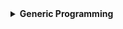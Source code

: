 <details>
  <summary><strong> Generic Programming </strong></summary>




<details>
  <summary><strong> Giới thiệu chung </strong></summary>

**Generic Programming** (Lập trình tổng quát) là một phương pháp lập trình sử dụng **các tham số kiểu dữ liệu** (type parameter) để viết mã có thể tái sử dụng và hoạt động với nhiều kiểu dữ liệu khác nhau. Kỹ thuật này giúp loại bỏ sự trùng lặp code và tăng tính linh hoạt trong thiết kế phần mềm.

Lập trình tổng quát thường được áp dụng trong các ngôn ngữ hỗ trợ Generics (như Java, Rust) hoặc Templates (C++).

C++ sử dụng Templates để triển khai Generic Programming. Templates có hai loại:
+  Function Templates (Hàm tổng quát)
+  Class Templates (Lớp tổng quát)

</details>




<details>
  <summary><strong> Function Template </strong></summary>

Trong C++, Templates giúp viết hàm có thể làm việc với **nhiều kiểu dữ liệu** mà **không cần overload** nhiều lần.

Template chỉ áp dụng cho một định nghĩa cụ thể của hàm, không áp dụng cho tất cả các hàm.

Cú pháp:
```cpp
template <typename T>
T func(T a, T b){}

template <typename T1, typename T2, typename T3>
T1 func(T1 a, T2 b, T3 c){}
```

Trong cú pháp trên:
+  `T`: là kiểu dữ liệu chung cho cả hàm, nếu tham số truyền vào là (int, double, char...) thì toàn bộ các tham số và kiểu dữ liệu trả về cũng là kiểu tương ứng.
+  `T1`, `T2`, `T3`: là các kiểu dữ liệu khác nhau, kiểu dữ liệu trả về của hàm sẽ phụ thuộc vào kiểu của tham số đầu tiên truyền vào `T1`. 

Ví dụ:

```cpp
#include <iostream>
using namespace std;

template <typename T>
T maxValue(T a, T b)
{
    return (a > b) ? a : b;
}

int main()
{
    cout << "Max(5, 10) = " << maxValue(5, 10) << endl;
    cout << "Max(3.5, 2.8) = " << maxValue(3.5, 2.8) << endl;
    cout << "Max('A', 'B') = " << maxValue('A', 'B') << endl;
    return 0;
}
```
```
Max(5, 10) = 10
Max(3.5, 2.8) = 3.5
Max('A', 'B') = B
```

Như vậy các tham số kiểu `int` truyền vào thì hàm sẽ trả về kiểu `int`, tương tự đối với kiểu `double` và `char`. Giờ thay vì truyền vào 2 tham số cũng kiểu ta thử truyền vào 2 tham số khác kiểu:

```cpp
int main()
{
    cout << "Max(5, 7.5) = " << maxValue(5, 7.5) << endl;
    return 0;
}
```

```
error: no matching function for call to 'maxValue(int, double)'
```

Do `template` được tạo là 2 tham số cùng kiểu dữ liệu nên khi truyền vào hàm hai tham số khác nhau khiến chương trình không thể tìm thấy hàm phù hợp với yêu cầu, dẫn đến lỗi.

</details>



<details>
  <summary><strong> Class Template </strong></summary>

Class templates trong C++ là một khái niệm tương tự như function templates, nhưng được áp dụng cho class thay vì function. Class templates cho phép tạo các class có thể làm việc với nhiều kiểu dữ liệu mà không cần viết lại code.

Template chỉ áp dụng cho một định nghĩa cụ thể của class, không áp dụng cho tất cả các class.

Cú pháp:

```cpp
template <typename T>
class <name_of_class>
{
    private:
        T var;
}
```
Ví dụ minh họa:

```cpp
#include <iostream>
using namespace std;

template <typename T>
class Sensor{
    private:
        T value;
    public:
        Sensor(T init): value(init){}
        void display(){ cout << "Gia tri cam bien: " << value << endl; }
};

int main(int argc, char const *argv[]){
    Sensor tempSensor(36.5);
    tempSensor.display();

    Sensor lightSensor(512);
    lightSensor.display();

    Sensor stateSensor("OFF");
    stateSensor.display();
    return 0;
}
```

```
Gia tri cam bien: 36.5
Gia tri cam bien: 512
Gia tri cam bien: OFF
```

Kiểu dữ liệu của `value` sẽ phụ thuộc vào kiểu dữ liệu của tham số truyền vào constructor `Sensor`

Trong một số trường hợp ta còn có thể ép kiểu cho class để có được kiểu dữ liệu mong muốn bằng cách thêm `<kiểu dữ liệu>` trước tên class

Ví dụ trong hàm main:
```cpp
int main(int argc, char const *argv[]){
    Sensor<int> tempSensor(36.5);
    tempSensor.display();

    return 0;
```
```
Gia tri cam bien: 36
```
Mặc dù truyền vào constructor là kiểu `double` nhưng khi nhận về `value` là kiểu `int` đã được ép kiểu

Một ví dụ khác:
```c
#include <iostream>
#include <string>

using namespace std;

class Sensor
{
    public:
        virtual double getValue() const = 0;

        virtual string getUnit() const = 0;
};

// Class đại diện cho cảm biến nhiệt độ (Temperature Sensor)
class TemperatureSensor : public Sensor
{
    private:
        double temp;

    public:
        double getValue() const override
        {
            // temp = 30.3;
            return 40.5; // Giá trị cảm biến giả định
        }

        string getUnit() const override
        {
            return "Celsius";
        }
};

// Class đại diện cho cảm biến áp suất lốp (Tire Pressure Sensor)
class TirePressureSensor : public Sensor
{
    public:
        double getValue() const override
        {
            return 32; // Giá trị cảm biến giả định
        }

        string getUnit() const override
        {
            return "PSI";
        }
};

// Template class quản lý hai cảm biến khác nhau
template <typename Sensor1, typename Sensor2>
class VehicleSensors
{
    private:
        Sensor1 sensor1;  // Đối tượng cảm biến 1
        Sensor2 sensor2;  // Đối tượng cảm biến 2

    public:
        // Constructor nhận vào hai đối tượng cảm biến
        VehicleSensors(Sensor1 s1, Sensor2 s2) : sensor1(s1), sensor2(s2) {}

        // Hàm hiển thị thông tin của cả hai cảm biến
        void displaySensorsInfo() const
        {
            cout << "Sensor 1 Value: " << sensor1.getValue() << " " << sensor1.getUnit() << endl;
            cout << "Sensor 2 Value: " << sensor2.getValue() << " " << sensor2.getUnit() << endl;
        }
};

int main()
{
    // Tạo đối tượng cảm biến nhiệt độ
    TemperatureSensor tempSensor;

    // Tạo đối tượng cảm biến áp suất lốp
    TirePressureSensor pressureSensor;

    // Quản lý cả hai cảm biến bằng class VehicleSensors
    VehicleSensors vehicleSensors(tempSensor, pressureSensor);
    vehicleSensors.displaySensorsInfo();

    return 0;
}
```

```
Sensor 1 Value: 40.5 Celsius
Sensor 2 Value: 32 PSI
```

Tham số template không chỉ giới hạn ở các kiểu dữ liệu nguyên thủy mà đối với kiểu dữ liệu class cũng có thể sử dụng được.

</details>


<details>
  <summary><strong> Template Specialization </strong></summary>

  **Template chuyên biệt hóa** (Template Specialization) trong C++ cho phép tùy chỉnh hành vi của template cho **một (hoặc vài) kiểu dữ liệu cụ thể**.

  Cú pháp:
  ```cpp
  template <>
  class name_of_class<data_type>
  {
      private:
          data_type var;
  }
  ```

  Có 2 loại chính:
  
  **Full specialization** (chuyên biệt hóa hoàn toàn): định nghĩa lại template cho một kiểu cụ thể.
  
  **Partial specialization** (chuyên biệt hóa một phần): định nghĩa lại template với một phần tham số cụ thể, phần còn lại vẫn tổng quát (chỉ áp dụng với **class template**, không áp dụng với function template).

Ta có chương trình mẫu như sau:

```cpp
#include <iostream>
using namespace std;

// Template tổng quát
template <typename T>
void display(T value){
    cout << "Generic: " << value << endl;
}

// Chuyên biệt hóa cho kiểu `int`
template <>
void display<int>(int value){
    cout << "Specialized for int: " << value << endl;
}

// Chuyên biệt hóa cho kiểu `char*`
template <>
void display<const char*>(const char* value){
    cout << "Specialized for string: " << value << endl;
}
```

Ta có ba chương trình sẽ để áp dụng cho các kiểu dữ liệu tương ứng. Trong đó ta có một template tổng quát sẽ được gọi cho các kiểu dữ liệu chung mà không được chuyên biệt hóa và hai template được chuyên biệt hóa riêng cho kiểu `int` và kiểu `char*`. Khi sử dụng chuyên biệt hóa bắt buộc phải có template tổng quát. Ta chạy hàm `main` để kiểm tra như sau:

```cpp
int main(){
    display(42);        // Sử dụng chuyên biệt hóa cho int
    display(3.14);      // Sử dụng template tổng quát
    display("Hello");   // Sử dụng chuyên biệt hóa cho char*
    return 0;
}
```

```
Specialized for int: 42
Generic: 3.14
Specialized for string: Hello
```

Tùy vào kiểu dữ liệu mà gọi ra các hàm tương ứng với kiểu, khi truyền vào `42` là số nguyên sẽ gọi template chuyên biệt hóa kiểu `int`. Đối với kiểu số thực do không có hàm chuyên biệt hóa nên sẽ gọi tổng quát và với kiểu chuỗi thì sẽ gọi hàm chuyên biệt hóa kiểu `const char*` 

Đối với kiểu ví dụ trên là kiểu chuyên biệt hóa toàn phần, ta có ví dụ về chuyên biệt hóa 1 phần như sau:

```cpp
#include <iostream>
using namespace std;

// Template tổng quát
template<typename T, typename U>
class MyClass {
public:
    void show() {
        cout << "General template\n";
    }
};

// Chuyên biệt hóa 1 phần: khi cả 2 kiểu dữ liệu là giống nhau (T = U)
template<typename T>
class MyClass<T, T> {
public:
    void show() {
        cout << "Partial specialization: T = U\n";
    }
};

int main() {
    MyClass<int, double> obj1;
    obj1.show();  // In: General template

    MyClass<char, char> obj2;
    obj2.show();  // In: Partial specialization: T = U

    return 0;
}
```

```
General template
Partial specialization: T = U
```

Chuyên biệt hóa một phần chỉ có thể áp dụng cho `class`, như ở ví dụ trên ta tạo một chuyên biệt hóa cho bất cứ khi nào tạo đối tượng với kiểu dữ liệu giống nhau.


</details>




<details>
  <summary><strong> Variadic Template </strong></summary>

Variadic Template cho phép bạn tạo các hàm template hoặc lớp template có thể nhận một số lượng tham số không xác định. Điều này giúp bạn viết mã linh hoạt hơn khi làm việc với danh sách tham số có kích thước động.

```cpp
#include <iostream>
using namespace std;

// Function Template khi chỉ có một tham số
template<typename T>
T sum(T value)
{
    return value;
}

// Function Template sử dụng Variadic Template, ít nhất 2 tham số
template<typename T, typename... Args>      // template <typename T, typename Args1, typename Args2>
auto sum(T first, Args... args)             // T first, Args1 args1, Args2 args2, Args3 args3
{        
    return first + sum(args...);        
}


int main(int argc, char const *argv[])
{
    cout << sum(1, 2, 3.6, 5.7, 40) << endl;
    return 0;
}
```

Ta có:
+  `typename... Args`: Đại diện cho nhiều kiểu tham số còn lại tham gia, khi đó `Args... args` có nghĩa là ngoại trừ tham số đầu tiên có kiểu `T` các tham số còn lại sẽ đều có kiểu `Args` (các tham số có thể có kiểu dữ liệu khác nhau).
+  `auto`: Dùng để tự động suy luận kiểu dữ liệu từ biểu thức mà nó khởi tạo hoặc trả về, hàm `sum` tính ra kết quả kiểu gì thì sẽ tự động trả về kiểu đó.
+  `return first + sum(args...);`: Về hàm này nó sẽ lần lượt tính tổng từ tham số cuối đổ về tham số đầu do độ quy hàm `sum` với các tham số còn lại trừ tham số đầu. Khi hàm `sum` chỉ còn một tham số cuối cùng tham gia tức trường hợp `1 + (2 + (3.6 + (5.7 + sum(40) )))`. Khi này chỉ còn tham số `40` trong hàm thì hàm `sum` sẽ tự động gọi hàm tổng kết `T sum(T value)`.

```
52.3
```

</details>




</details>

